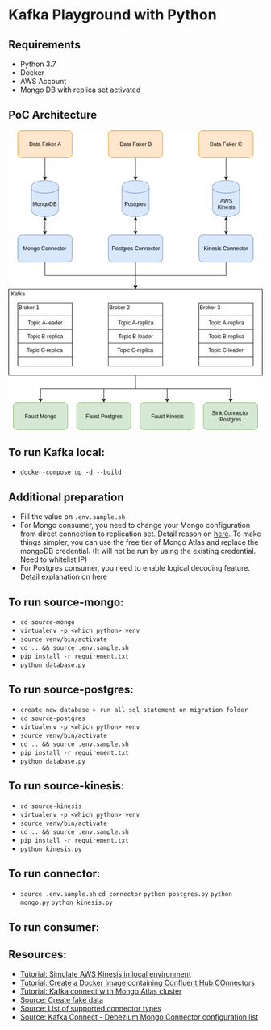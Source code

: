 # Kafka Playground with Python

## Requirements
- Python 3.7
- Docker
- AWS Account
- Mongo DB with replica set activated

## PoC Architecture
![PoC Architecture](image/architecture.png)

## To run Kafka local:
- `docker-compose up -d --build`

## Additional preparation
- Fill the value on `.env.sample.sh`
- For Mongo consumer, you need to change your Mongo configuration from direct connection to replication set. Detail reason on [here](https://docs.confluent.io/current/connect/debezium-connect-mongodb/index.html#configure-a-replication-mechanism-on-mongodb). To make things simpler, you can use the free tier of Mongo Atlas and replace the mongoDB credential. (It will not be run by using the existing credential. Need to whitelist IP)
- For Postgres consumer, you need to enable logical decoding feature. Detail explanation on [here](https://debezium.io/documentation/reference/1.0/connectors/postgresql.html)

## To run source-mongo:
- `cd source-mongo`
- `virtualenv -p <which python> venv`
- `source venv/bin/activate`
- `cd .. && source .env.sample.sh`
- `pip install -r requirement.txt`
- `python database.py`

## To run source-postgres:
- `create new database > run all sql statement on migration folder`
- `cd source-postgres`
- `virtualenv -p <which python> venv`
- `source venv/bin/activate`
- `cd .. && source .env.sample.sh`
- `pip install -r requirement.txt`
- `python database.py`

## To run source-kinesis:
- `cd source-kinesis`
- `virtualenv -p <which python> venv`
- `source venv/bin/activate`
- `cd .. && source .env.sample.sh`
- `pip install -r requirement.txt`
- `python kinesis.py`

## To run connector:
- `source .env.sample.sh`
`cd connector`
`python postgres.py`
`python mongo.py`
`python kinesis.py`

## To run consumer:


## Resources:
- [Tutorial: Simulate AWS Kinesis in local environment](https://blog.ruanbekker.com/blog/2019/06/22/play-with-kinesis-data-streams-for-free/)
- [Tutorial: Create a Docker Image containing Confluent Hub COnnectors](https://docs.confluent.io/current/connect/managing/extending.html#create-a-docker-image-containing-c-hub-connectors)
- [Tutorial: Kafka connect with Mongo Atlas cluster](http://blog.naver.com/PostView.nhn?blogId=nomadgee&logNo=221293115096&redirect=Dlog&widgetTypeCall=true&directAccess=false)
- [Source: Create fake data](https://faker.readthedocs.io/en/latest/index.html)
- [Source: List of supported connector types](https://docs.confluent.io/current/connect/managing/connectors.html)
- [Source: Kafka Connect - Debezium Mongo Connector configuration list](https://docs.confluent.io/current/connect/debezium-connect-mongodb/mongodb_source_connector_config.html)